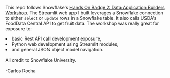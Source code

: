 <p> This repo follows Snowflake's <a href="https://learn.snowflake.com/en/courses/uni-ess-dabw">Hands On Badge 2: Data Application Builders Workshop</a>. The Streamlit web app I built leverages a Snowflake connection to either <code>select</code> or <code>update</code> rows in a Snowflake table. It also calls USDA's FoodData Central API to get fruit data. The workshop was really great for exposure to:</br>
<li>basic Rest API call development exposure, </li>
<li> Python web development using Streamlit modules, </li>
<li>and general JSON object model navigation.</li>
</br>
All credit to Snowflake University.
</br>
</br>
-Carlos Rocha</p>
